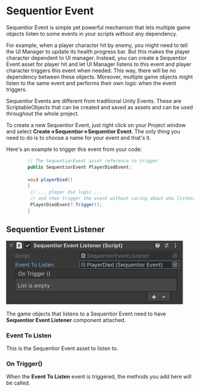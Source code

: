 # Sequentior Event

Sequentior Event is simple yet powerful mechanism that lets multiple game objects listen to some events in your scripts without any dependency.

For example, when a player character hit by enemy, you might need to tell the UI Manager to update its health progress bar. But this makes the player character dependent to UI manager.
Instead, you can create a Sequentior Event asset for player hit and let UI Manager listens to this event and player character triggers this event when needed. This way, there will be no dependency between these objects. Moreover, multiple game objects might listen to the same event and performs their own logic when the event triggers.

Sequentior Events are different from traditional Unity Events. These are ScriptableObjects that can be created and saved as assets and can be used throughout the whole project.

To create a new Sequentior Event, just right click on your Project window and select __Create->Sequentior->Sequentior Event__. The only thing you need to do is to choose a name for your event and that's it.

Here's an example to trigger this event from your code:

``` C#
        // The SequentiorEvent asset reference to trigger
        public SequentiorEvent PlayerDiedEvent;

        void playerDied()
        {
         // ... player die logic ...
         // and then trigger the event without caring about who listens to this event
         PlayerDiedEvent?.Trigger();
        }
```

## Sequentior Event Listener

![Seq Event Listener](/img/sequentioreventlistener.jpg)

The game objects that listens to a Sequentior Event need to have __Sequentior Event Listener__ component attached.

### Event To Listen

This is the Sequentior Event asset to listen to.

### On Trigger()

When the __Event To Listen__ event is triggered, the methods you add here will be called.
